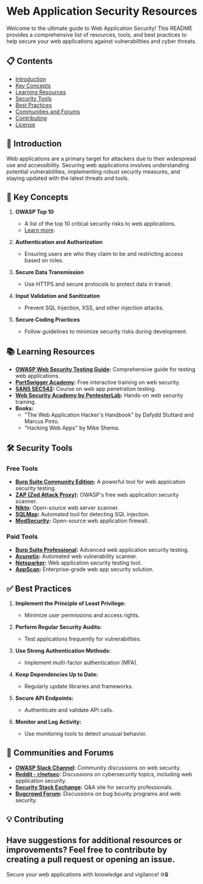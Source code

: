 # Web Application Security Resources

Welcome to the ultimate guide to Web Application Security! This README provides a comprehensive list of resources, tools, and best practices to help secure your web applications against vulnerabilities and cyber threats.

## 📋 Contents

- [Introduction](#introduction)
- [Key Concepts](#key-concepts)
- [Learning Resources](#learning-resources)
- [Security Tools](#security-tools)
- [Best Practices](#best-practices)
- [Communities and Forums](#communities-and-forums)
- [Contributing](#contributing)
- [License](#license)

## 🌟 Introduction

Web applications are a primary target for attackers due to their widespread use and accessibility. Securing web applications involves understanding potential vulnerabilities, implementing robust security measures, and staying updated with the latest threats and tools.

## 🔑 Key Concepts

1. **OWASP Top 10**
   - A list of the top 10 critical security risks to web applications.
   - [Learn more](https://owasp.org/www-project-top-ten/).

2. **Authentication and Authorization**
   - Ensuring users are who they claim to be and restricting access based on roles.

3. **Secure Data Transmission**
   - Use HTTPS and secure protocols to protect data in transit.

4. **Input Validation and Sanitization**
   - Prevent SQL Injection, XSS, and other injection attacks.

5. **Secure Coding Practices**
   - Follow guidelines to minimize security risks during development.

## 📚 Learning Resources

- **[OWASP Web Security Testing Guide](https://owasp.org/www-project-web-security-testing-guide/):** Comprehensive guide for testing web applications.
- **[PortSwigger Academy](https://portswigger.net/web-security):** Free interactive training on web security.
- **[SANS SEC542](https://www.sans.org/cyber-security-courses/web-app-penetration-testing-ethical-hacking/):** Course on web app penetration testing.
- **[Web Security Academy by PentesterLab](https://pentesterlab.com/):** Hands-on web security training.
- **Books:**
  - "The Web Application Hacker's Handbook" by Dafydd Stuttard and Marcus Pinto.
  - "Hacking Web Apps" by Mike Shema.

## 🛠 Security Tools

### Free Tools
- **[Burp Suite Community Edition](https://portswigger.net/burp/community):** A powerful tool for web application security testing.
- **[ZAP (Zed Attack Proxy)](https://owasp.org/www-project-zap/):** OWASP's free web application security scanner.
- **[Nikto](https://cirt.net/Nikto2):** Open-source web server scanner.
- **[SQLMap](https://sqlmap.org/):** Automated tool for detecting SQL injection.
- **[ModSecurity](https://www.modsecurity.org/):** Open-source web application firewall.

### Paid Tools
- **[Burp Suite Professional](https://portswigger.net/burp/pro):** Advanced web application security testing.
- **[Acunetix](https://www.acunetix.com/):** Automated web vulnerability scanner.
- **[Netsparker](https://www.netsparker.com/):** Web application security testing tool.
- **[AppScan](https://www.hcltechsw.com/appscan):** Enterprise-grade web app security solution.

## ✅ Best Practices

1. **Implement the Principle of Least Privilege:**
   - Minimize user permissions and access rights.

2. **Perform Regular Security Audits:**
   - Test applications frequently for vulnerabilities.

3. **Use Strong Authentication Methods:**
   - Implement multi-factor authentication (MFA).

4. **Keep Dependencies Up to Date:**
   - Regularly update libraries and frameworks.

5. **Secure API Endpoints:**
   - Authenticate and validate API calls.

6. **Monitor and Log Activity:**
   - Use monitoring tools to detect unusual behavior.

## 🤝 Communities and Forums

- **[OWASP Slack Channel](https://owasp.org/slack/):** Community discussions on web security.
- **[Reddit - r/netsec](https://www.reddit.com/r/netsec/):** Discussions on cybersecurity topics, including web application security.
- **[Security Stack Exchange](https://security.stackexchange.com/):** Q&A site for security professionals.
- **[Bugcrowd Forum](https://forum.bugcrowd.com/):** Discussions on bug bounty programs and web security.

## 💡 Contributing

Have suggestions for additional resources or improvements? Feel free to contribute by creating a pull request or opening an issue.
---

Secure your web applications with knowledge and vigilance! 🌐🔒
